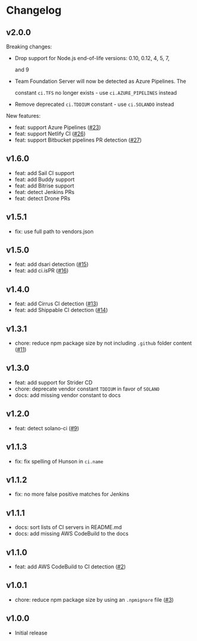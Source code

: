 # Changelog

## v2.0.0

Breaking changes:

* Drop support for Node.js end-of-life versions: 0.10, 0.12, 4, 5, 7,

  and 9

* Team Foundation Server will now be detected as Azure Pipelines. The

  constant `ci.TFS` no longer exists - use `ci.AZURE_PIPELINES` instead

* Remove deprecated `ci.TDDIUM` constant - use `ci.SOLANDO` instead

New features:

* feat: support Azure Pipelines \([\#23](https://github.com/watson/ci-info/pull/23)\)
* feat: support Netlify CI \([\#26](https://github.com/watson/ci-info/pull/26)\)
* feat: support Bitbucket pipelines PR detection \([\#27](https://github.com/watson/ci-info/pull/27)\)

## v1.6.0

* feat: add Sail CI support
* feat: add Buddy support
* feat: add Bitrise support
* feat: detect Jenkins PRs
* feat: detect Drone PRs

## v1.5.1

* fix: use full path to vendors.json

## v1.5.0

* feat: add dsari detection \([\#15](https://github.com/watson/ci-info/pull/15)\)
* feat: add ci.isPR \([\#16](https://github.com/watson/ci-info/pull/16)\)

## v1.4.0

* feat: add Cirrus CI detection \([\#13](https://github.com/watson/ci-info/pull/13)\)
* feat: add Shippable CI detection \([\#14](https://github.com/watson/ci-info/pull/14)\)

## v1.3.1

* chore: reduce npm package size by not including `.github` folder content \([\#11](https://github.com/watson/ci-info/pull/11)\)

## v1.3.0

* feat: add support for Strider CD
* chore: deprecate vendor constant `TDDIUM` in favor of `SOLANO`
* docs: add missing vendor constant to docs

## v1.2.0

* feat: detect solano-ci \([\#9](https://github.com/watson/ci-info/pull/9)\)

## v1.1.3

* fix: fix spelling of Hunson in `ci.name`

## v1.1.2

* fix: no more false positive matches for Jenkins

## v1.1.1

* docs: sort lists of CI servers in README.md
* docs: add missing AWS CodeBuild to the docs

## v1.1.0

* feat: add AWS CodeBuild to CI detection \([\#2](https://github.com/watson/ci-info/pull/2)\)

## v1.0.1

* chore: reduce npm package size by using an `.npmignore` file \([\#3](https://github.com/watson/ci-info/pull/3)\)

## v1.0.0

* Initial release

